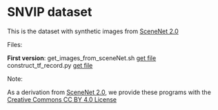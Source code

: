 # SNVIP dataset  
This is the dataset with synthetic images from [SceneNet 2.0](https://robotvault.bitbucket.io/scenenet-rgbd.html)  

Files:  

**First version**: 
get_images_from_sceneNet.sh  [get file](https://drive.google.com/file/)  
construct_tf_record.py  [get file](https://drive.google.com/file/)
                   
Note:  

As a derivation from [SceneNet 2.0](https://robotvault.bitbucket.io/scenenet-rgbd.html), we provide these programs with the [Creative Commons CC BY 4.0 License](http://creativecommons.org/licenses/by/4.0/)  
